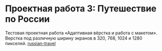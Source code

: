 # Проектная работа 3: Путешествие по России

Тестовая проектная работа «Адаптивная вёрстка и работа с макетом». Верстка под различную ширину экранов в 320, 768, 1024 и 1280 пикселей.
[russian-travel](https://g-s2-a.github.io/russian-travel/) 